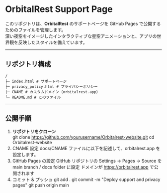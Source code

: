# OrbitalRest Support Page

このリポジトリは、**OrbitalRest** のサポートページを GitHub Pages で公開するためのファイルを管理します。  
深い夜空をイメージしたインタラクティブな星空アニメーションと、アプリの世界観を反映したスタイルを備えています。

---

## リポジトリ構成
```
/
├─ index.html # サポートページ
├─ privacy_policy.html # プライバシーポリシー
├─ CNAME # カスタムドメイン（orbitalrest.app）
└─ README.md # このファイル
```

---

## 公開手順
1. **リポジトリをクローン**  
   git clone https://github.com/yourusername/Orbitalrest-website.git
   cd Orbitalrest-website
2. CNAME 設定
   docs/CNAME ファイルに以下を記述して、orbitalrest.app を設定します。
3. GitHub Pages の設定
   GitHub リポジトリの Settings → Pages → Source を main branch / docs folder に設定
   ドメインが https://orbitalrest.app で公開されます
4. コミット & プッシュ
   git add .
   git commit -m "Deploy support and privacy pages"
   git push origin main
